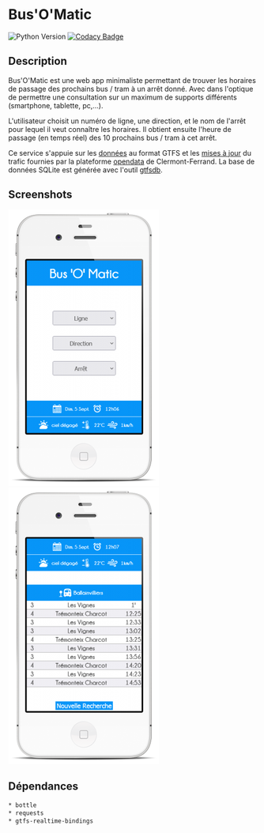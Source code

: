 # Bus'O'Matic

![Python Version](https://img.shields.io/badge/python-3.12-blue.svg)
[![Codacy Badge](https://img.shields.io/badge/code%20quality-B-brightgreen.svg)](https://www.codacy.com/app/Oxmel/busomatic?utm_source=github.com&amp;utm_medium=referral&amp;utm_content=Oxmel/busomatic&amp;utm_campaign=Badge_Grade)

## Description

Bus'O'Matic est une web app minimaliste permettant de trouver les horaires de passage des prochains bus / tram à un arrêt donné.
Avec dans l'optique de permettre une consultation sur un maximum de supports différents (smartphone, tablette, pc,...).

L'utilisateur choisit un numéro de ligne, une direction, et le nom de l'arrêt pour lequel il veut connaître les horaires.
Il obtient ensuite l'heure de passage (en temps réel) des 10 prochains bus / tram à cet arrêt.

Ce service s'appuie sur les [données](https://opendata.clermontmetropole.eu/explore/dataset/gtfs-smtc/information/) au format GTFS
et les [mises à jour](https://opendata.clermontmetropole.eu/explore/dataset/gtfs-smtc/table/) du trafic fournies
par la plateforme [opendata](https://opendata.clermontmetropole.eu/pages/accueil/) de Clermont-Ferrand.
La base de données SQLite est générée avec l'outil [gtfsdb](https://github.com/OpenTransitTools/gtfsdb).

## Screenshots

![initial-search](/screenshots/initial-search.png?raw=true)
![search-result](/screenshots/search-result.png?raw=true)

## Dépendances

    * bottle
    * requests
    * gtfs-realtime-bindings
